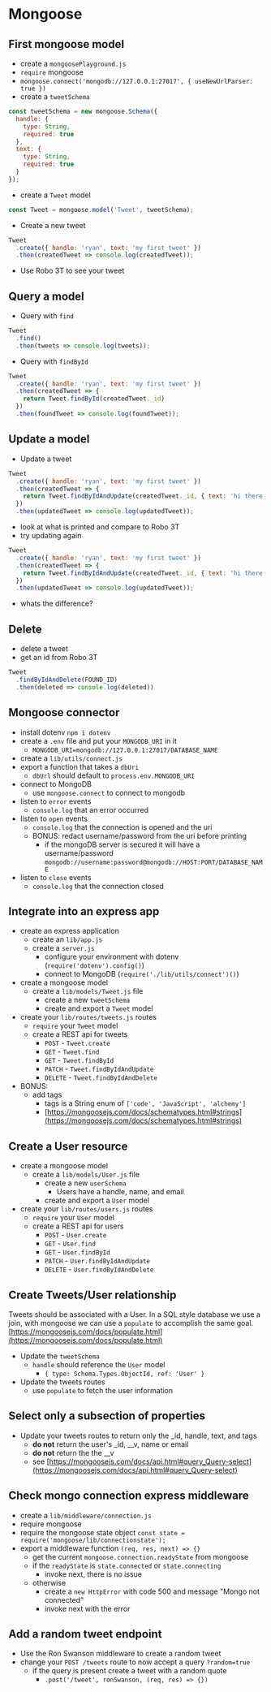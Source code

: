 # Mongoose

## First mongoose model

* create a `mongoosePlayground.js`
* `require` mongoose
* `mongoose.connect('mongodb://127.0.0.1:27017', { useNewUrlParser: true })`
* create a `tweetSchema`

```js
const tweetSchema = new mongoose.Schema({
  handle: {
    type: String,
    required: true
  },
  text: {
    type: String,
    required: true
  }
});
```

* create a `Tweet` model

```js
const Tweet = mongoose.model('Tweet', tweetSchema);
```

* Create a new tweet

```js
Tweet
  .create({ handle: 'ryan', text: 'my first tweet' })
  .then(createdTweet => console.log(createdTweet));
```

* Use Robo 3T to see your tweet

## Query a model

* Query with `find`

```js
Tweet
  .find()
  .then(tweets => console.log(tweets));
```

* Query with `findById`

```js
Tweet
  .create({ handle: 'ryan', text: 'my first tweet' })
  .then(createdTweet => {
    return Tweet.findById(createdTweet._id)
  })
  .then(foundTweet => console.log(foundTweet));
```

## Update a model

* Update a tweet

```js
Tweet
  .create({ handle: 'ryan', text: 'my first tweet' })
  .then(createdTweet => {
    return Tweet.findByIdAndUpdate(createdTweet._id, { text: 'hi there' })
  })
  .then(updatedTweet => console.log(updatedTweet));
```

* look at what is printed and compare to Robo 3T
* try updating again

```js
Tweet
  .create({ handle: 'ryan', text: 'my first tweet' })
  .then(createdTweet => {
    return Tweet.findByIdAndUpdate(createdTweet._id, { text: 'hi there' },  { new: true })
  })
  .then(updatedTweet => console.log(updatedTweet));
```

* whats the difference?

## Delete

* delete  a tweet
* get an id from Robo 3T

```js
Tweet
  .findByIdAndDelete(FOUND_ID)
  .then(deleted => console.log(deleted))
```

## Mongoose connector

* install dotenv `npm i dotenv`
* create a `.env` file and put your `MONGODB_URI` in it
  * `MONGODB_URI=mongodb://127.0.0.1:27017/DATABASE_NAME`
* create a `lib/utils/connect.js`
* export a function that takes a `dbUri`
  * `dbUrl` should default to `process.env.MONGODB_URI`
* connect to MongoDB
  * use `mongoose.connect` to connect to mongodb
* listen to `error` events
  * `console.log` that an error occurred
* listen to `open` events
  * `console.log` that the connection is opened and the uri
  * BONUS: redact username/password from the uri before printing
    * if the mongoDB server is secured it will have a username/password
      `mongodb://username:password@mongodb://HOST:PORT/DATABASE_NAME`
* listen to `close` events
  * `console.log` that the connection closed

## Integrate into an express app

* create an express application
  * create an `lib/app.js`
  * create a `server.js`
    * configure your environment with dotenv (`require('dotenv').config()`)
    * connect to MongoDB (`require('./lib/utils/connect')()`)
* create a mongoose model
  * create a `lib/models/Tweet.js` file
    * create a new `tweetSchema`
    * create and export a `Tweet` model
* create your `lib/routes/tweets.js` routes
  * `require` your `Tweet` model
  * create a REST api for tweets
    * `POST` - `Tweet.create`
    * `GET` - `Tweet.find`
    * `GET` - `Tweet.findById`
    * `PATCH` - `Tweet.findByIdAndUpdate`
    * `DELETE` - `Tweet.findByIdAndDelete`
* BONUS:
  * add tags
    * tags is a String enum of `['code', 'JavaScript', 'alchemy']`
    * [https://mongoosejs.com/docs/schematypes.html#strings](https://mongoosejs.com/docs/schematypes.html#strings)

## Create a User resource

* create a mongoose model
  * create a `lib/models/User.js` file
    * create a new `userSchema`
      * Users have a handle, name, and email
    * create and export a `User` model
* create your `lib/routes/users.js` routes
  * `require` your `User` model
  * create a REST api for users
    * `POST` - `User.create`
    * `GET` - `User.find`
    * `GET` - `User.findById`
    * `PATCH` - `User.findByIdAndUpdate`
    * `DELETE` - `User.findByIdAndDelete`

## Create Tweets/User relationship

Tweets should be associated with a User. In a SQL style database we use a join, with mongoose
we can use a `populate` to accomplish the same goal.
[https://mongoosejs.com/docs/populate.html](https://mongoosejs.com/docs/populate.html)

* Update the `tweetSchema`
  * `handle` should reference the `User` model
    * `{ type: Schema.Types.ObjectId, ref: 'User' }`
* Update the tweets routes
  * use `populate` to fetch the user information

## Select only a subsection of properties

* Update your tweets routes to return only the _id, handle, text, and tags
  * **do not** return the user's _id, __v, name or email
  * **do not** return the the __v
  * see [https://mongoosejs.com/docs/api.html#query_Query-select](https://mongoosejs.com/docs/api.html#query_Query-select)

## Check mongo connection express middleware

* create a `lib/middleware/connection.js`
* require mongoose
* require the mongoose state object `const state = require('mongoose/lib/connectionstate');`
* export a middleware function `(req, res, next) => {}`
  * get the current `mongoose.connection.readyState` from mongoose
  * if the `readyState` is `state.connected` or `state.connecting`
    * invoke next, there is no issue
  * otherwise
    * create a `new HttpError` with code 500 and message "Mongo not connected"
    * invoke next with the error

## Add a random tweet endpoint

* Use the Ron Swanson middleware to create a random tweet
* change your `POST /tweets` route to now accept a query `?random=true`
  * if the query is present create a tweet with a random quote
    * `.post('/tweet', ronSwanson, (req, res) => {})`
